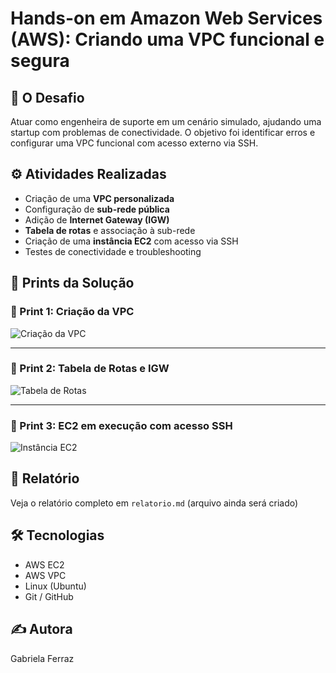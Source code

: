 # Hands-on em Amazon Web Services (AWS): Criando uma VPC funcional e segura

## 🚀 O Desafio
Atuar como engenheira de suporte em um cenário simulado, ajudando uma startup com problemas de conectividade. O objetivo foi identificar erros e configurar uma VPC funcional com acesso externo via SSH.

## ⚙️ Atividades Realizadas
- Criação de uma **VPC personalizada**
- Configuração de **sub-rede pública**
- Adição de **Internet Gateway (IGW)**
- **Tabela de rotas** e associação à sub-rede
- Criação de uma **instância EC2** com acesso via SSH
- Testes de conectividade e troubleshooting


## 🧪 Prints da Solução

### 🔸 Print 1: Criação da VPC
![Criação da VPC](imagens/aa1.png)

---

### 🔸 Print 2: Tabela de Rotas e IGW
![Tabela de Rotas](imagens/aa2.png)

---

### 🔸 Print 3: EC2 em execução com acesso SSH
![Instância EC2](imagens/aa3.png)


## 📄 Relatório
Veja o relatório completo em `relatorio.md` (arquivo ainda será criado)

## 🛠️ Tecnologias
- AWS EC2
- AWS VPC
- Linux (Ubuntu)
- Git / GitHub

## ✍️ Autora
Gabriela Ferraz
